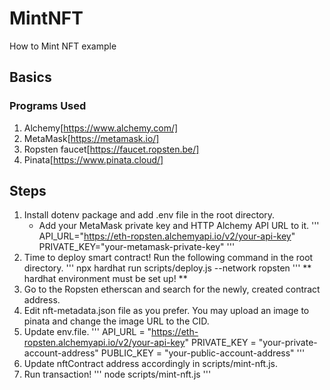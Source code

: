 # MintNFT
How to Mint NFT example

## Basics
### Programs Used
1. Alchemy[https://www.alchemy.com/]
2. MetaMask[https://metamask.io/]
3. Ropsten faucet[https://faucet.ropsten.be/]
4. Pinata[https://www.pinata.cloud/]

## Steps
1. Install dotenv package and add .env file in the root directory.
   - Add your MetaMask private key and HTTP Alchemy API URL to it.
'''
API_URL="https://eth-ropsten.alchemyapi.io/v2/your-api-key"
PRIVATE_KEY="your-metamask-private-key"
'''
2. Time to deploy smart contract! Run the following command in the root directory.
'''
npx hardhat run scripts/deploy.js --network ropsten
'''
** hardhat environment must be set up! **
3. Go to the Ropsten etherscan and search for the newly, created contract address.
4. Edit nft-metadata.json file as you prefer. You may upload an image to pinata and change the image URL to the CID.
5. Update env.file.
'''
API_URL = "https://eth-ropsten.alchemyapi.io/v2/your-api-key"
PRIVATE_KEY = "your-private-account-address"
PUBLIC_KEY = "your-public-account-address"
'''
6. Update nftContract address accordingly in scripts/mint-nft.js.
7. Run transaction!
'''
node scripts/mint-nft.js
'''
